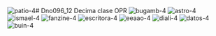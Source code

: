![patio-4](https://github.com/user-attachments/assets/52beabb2-b4b0-4a98-b599-a91e7fa9ab99)# Dno096_12
Decima clase OPR
![bugamb-4](https://github.com/user-attachments/assets/1c1f46aa-7784-4a7b-b0e3-fde31e813c42)
![astro-4](https://github.com/user-attachments/assets/de0691c3-2aad-4f6a-8160-e0d6899edf9e)
![ismael-4](https://github.com/user-attachments/assets/a8d67697-26ee-48bc-ab6e-cbc3eeb71147)
![fanzine-4](https://github.com/user-attachments/assets/59eed802-a307-4469-b252-ca28583738a1)
![escritora-4](https://github.com/user-attachments/assets/1f00143a-ad24-4fd2-8fa9-957ceaa5d653)
![eeaao-4](https://github.com/user-attachments/assets/80e80887-ad15-4d0f-b04f-81405ca8a6b0)
![diali-4](https://github.com/user-attachments/assets/cd796c5a-7275-4c52-9676-27c6fda0a351)
![datos-4](https://github.com/user-attachments/assets/0502ff9e-5f8d-4fe6-b2dc-4f82606b6b76)
![buin-4](https://github.com/user-attachments/assets/90bab746-fa48-4aa8-b11b-387f8a0791ea)
